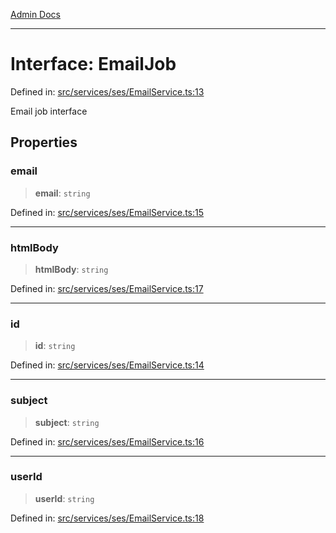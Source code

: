 [Admin Docs](/)

***

# Interface: EmailJob

Defined in: [src/services/ses/EmailService.ts:13](https://github.com/Sourya07/talawa-api/blob/4e4298c85a0d2c28affa824f2aab7ec32b5f3ac5/src/services/ses/EmailService.ts#L13)

Email job interface

## Properties

### email

> **email**: `string`

Defined in: [src/services/ses/EmailService.ts:15](https://github.com/Sourya07/talawa-api/blob/4e4298c85a0d2c28affa824f2aab7ec32b5f3ac5/src/services/ses/EmailService.ts#L15)

***

### htmlBody

> **htmlBody**: `string`

Defined in: [src/services/ses/EmailService.ts:17](https://github.com/Sourya07/talawa-api/blob/4e4298c85a0d2c28affa824f2aab7ec32b5f3ac5/src/services/ses/EmailService.ts#L17)

***

### id

> **id**: `string`

Defined in: [src/services/ses/EmailService.ts:14](https://github.com/Sourya07/talawa-api/blob/4e4298c85a0d2c28affa824f2aab7ec32b5f3ac5/src/services/ses/EmailService.ts#L14)

***

### subject

> **subject**: `string`

Defined in: [src/services/ses/EmailService.ts:16](https://github.com/Sourya07/talawa-api/blob/4e4298c85a0d2c28affa824f2aab7ec32b5f3ac5/src/services/ses/EmailService.ts#L16)

***

### userId

> **userId**: `string`

Defined in: [src/services/ses/EmailService.ts:18](https://github.com/Sourya07/talawa-api/blob/4e4298c85a0d2c28affa824f2aab7ec32b5f3ac5/src/services/ses/EmailService.ts#L18)
